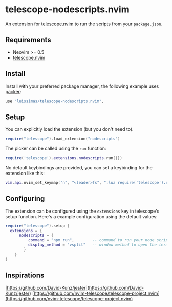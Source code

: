 # telescope-nodescripts.nvim
An extension for [telescope.nvim](https://github.com/nvim-telescope/telescope.nvim) to run the scripts from your `package.json`.

## Requirements
- Neovim >= 0.5
- [telescope.nvim](https://github.com/nvim-telescope/telescope.nvim)

## Install
Install with your preferred package manager, the following example uses [packer](https://github.com/wbthomason/packer.nvim):
```lua
use "luissimas/telescope-nodescripts.nvim",
```

## Setup
You can explicitly load the extension (but you don't need to).

```lua
require("telescope").load_extension("nodescripts")
```

The picker can be called using the `run` function:
```lua
require('telescope').extensions.nodescripts.run({})
```

No default keybindings are provided, you can set a keybinding for the extension like this:
```lua
vim.api.nvim_set_keymap("n", "<leader>fs", ":lua require('telescope').extensions.nodescripts.run({})<Enter>", {noremap = true, silent = true})
```

## Configuring
The extension can be configured using the `extensions` key in telescope's setup function. Here's a example configuration using the default values:

```lua
require("telescope").setup {
  extensions = {
      nodescripts = {
          command = "npm run",        -- command to run your node scripts
          display_method = "vsplit"   -- window method to open the terminal
        }
    }
}
```

## Inspirations
[https://github.com/David-Kunz/jester](https://github.com/David-Kunz/jester)
[https://github.com/nvim-telescope/telescope-project.nvim](https://github.com/nvim-telescope/telescope-project.nvim)
